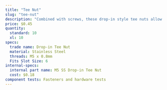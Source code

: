```yaml
---
title: "Tee Nut"
slug: "tee-nut"
description: "Combined with screws, these drop-in style tee nuts allow components such as plates and 3D printed parts to be attached quickly and securely anywhere on a V-slot aluminum extrusion."
price: $0.45
quantity:
  standard: 10
  xl: 10
specs:
  trade name: Drop-in Tee Nut
  material: Stainless Steel
  threads: M5 x 0.8mm
  Fits Slot Size: 6
internal-specs:
  internal part name: M5 SS Drop-in Tee Nut
  cost: $0.18
component tests: Fasteners and hardware tests
---
```

